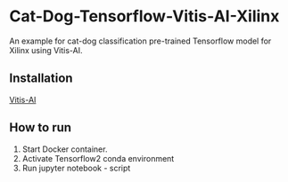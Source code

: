 # Cat-Dog-Tensorflow-Vitis-AI-Xilinx
An example for cat-dog classification pre-trained Tensorflow model for Xilinx using Vitis-AI.

## Installation
[Vitis-AI](https://github.com/Xilinx/Vitis-Tutorials)

## How to run
1. Start Docker container.
2. Activate Tensorflow2 conda environment
3. Run jupyter notebook - script


